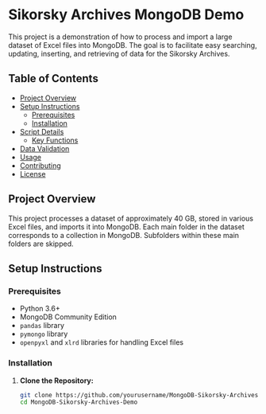 # Sikorsky Archives MongoDB Demo

This project is a demonstration of how to process and import a large dataset of Excel files into MongoDB. The goal is to facilitate easy searching, updating, inserting, and retrieving of data for the Sikorsky Archives.

## Table of Contents

- [Project Overview](#project-overview)
- [Setup Instructions](#setup-instructions)
  - [Prerequisites](#prerequisites)
  - [Installation](#installation)
- [Script Details](#script-details)
  - [Key Functions](#key-functions)
- [Data Validation](#data-validation)
- [Usage](#usage)
- [Contributing](#contributing)
- [License](#license)

## Project Overview

This project processes a dataset of approximately 40 GB, stored in various Excel files, and imports it into MongoDB. Each main folder in the dataset corresponds to a collection in MongoDB. Subfolders within these main folders are skipped.

## Setup Instructions

### Prerequisites

- Python 3.6+
- MongoDB Community Edition
- `pandas` library
- `pymongo` library
- `openpyxl` and `xlrd` libraries for handling Excel files

### Installation

1. **Clone the Repository:**
   ```bash
   git clone https://github.com/yourusername/MongoDB-Sikorsky-Archives-Demo.git
   cd MongoDB-Sikorsky-Archives-Demo

